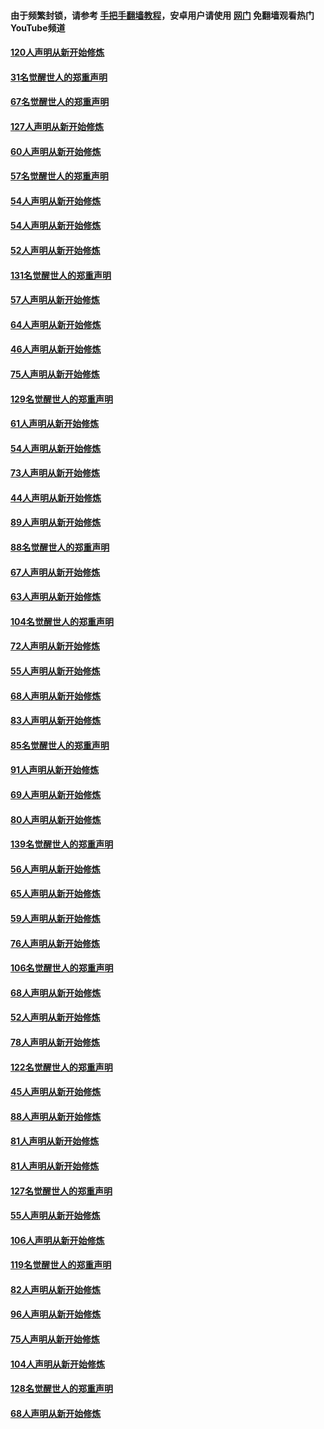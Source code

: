 #### 由于频繁封锁，请参考 [手把手翻墙教程](https://github.com/gfw-breaker/guides/wiki/)，安卓用户请使用 [网门](https://github.com/gfw-breaker/nogfw/blob/master/dl.md?t=02120500) 免翻墙观看热门YouTube频道 

#### [120人声明从新开始修炼](../pages/91/420141.md?t=02120500) 

#### [31名觉醒世人的郑重声明](../pages/91/420197.md?t=02120500) 

#### [67名觉醒世人的郑重声明](../pages/91/420140.md?t=02120500) 

#### [127人声明从新开始修炼](../pages/91/420082.md?t=02120500) 

#### [60人声明从新开始修炼](../pages/91/420081.md?t=02120500) 

#### [57名觉醒世人的郑重声明](../pages/91/420080.md?t=02120500) 

#### [54人声明从新开始修炼](../pages/91/419533.md?t=02120500) 

#### [54人声明从新开始修炼](../pages/91/419532.md?t=02120500) 

#### [52人声明从新开始修炼](../pages/91/419531.md?t=02120500) 

#### [131名觉醒世人的郑重声明](../pages/91/419530.md?t=02120500) 

#### [57人声明从新开始修炼](../pages/91/419430.md?t=02120500) 

#### [64人声明从新开始修炼](../pages/91/419429.md?t=02120500) 

#### [46人声明从新开始修炼](../pages/91/419428.md?t=02120500) 

#### [75人声明从新开始修炼](../pages/91/419427.md?t=02120500) 

#### [129名觉醒世人的郑重声明](../pages/91/419426.md?t=02120500) 

#### [61人声明从新开始修炼](../pages/91/419198.md?t=02120500) 

#### [54人声明从新开始修炼](../pages/91/419197.md?t=02120500) 

#### [73人声明从新开始修炼](../pages/91/419196.md?t=02120500) 

#### [44人声明从新开始修炼](../pages/91/419075.md?t=02120500) 

#### [89人声明从新开始修炼](../pages/91/419074.md?t=02120500) 

#### [88名觉醒世人的郑重声明](../pages/91/419195.md?t=02120500) 

#### [67人声明从新开始修炼](../pages/91/419073.md?t=02120500) 

#### [63人声明从新开始修炼](../pages/91/419072.md?t=02120500) 

#### [104名觉醒世人的郑重声明](../pages/91/419071.md?t=02120500) 

#### [72人声明从新开始修炼](../pages/91/418902.md?t=02120500) 

#### [55人声明从新开始修炼](../pages/91/418901.md?t=02120500) 

#### [68人声明从新开始修炼](../pages/91/418900.md?t=02120500) 

#### [83人声明从新开始修炼](../pages/91/418757.md?t=02120500) 

#### [85名觉醒世人的郑重声明](../pages/91/418899.md?t=02120500) 

#### [91人声明从新开始修炼](../pages/91/418756.md?t=02120500) 

#### [69人声明从新开始修炼](../pages/91/418755.md?t=02120500) 

#### [80人声明从新开始修炼](../pages/91/418754.md?t=02120500) 

#### [139名觉醒世人的郑重声明](../pages/91/418753.md?t=02120500) 

#### [56人声明从新开始修炼](../pages/91/418594.md?t=02120500) 

#### [65人声明从新开始修炼](../pages/91/418593.md?t=02120500) 

#### [59人声明从新开始修炼](../pages/91/418592.md?t=02120500) 

#### [76人声明从新开始修炼](../pages/91/418431.md?t=02120500) 

#### [106名觉醒世人的郑重声明](../pages/91/418591.md?t=02120500) 

#### [68人声明从新开始修炼](../pages/91/418430.md?t=02120500) 

#### [52人声明从新开始修炼](../pages/91/418429.md?t=02120500) 

#### [78人声明从新开始修炼](../pages/91/418428.md?t=02120500) 

#### [122名觉醒世人的郑重声明](../pages/91/418427.md?t=02120500) 

#### [45人声明从新开始修炼](../pages/91/418248.md?t=02120500) 

#### [88人声明从新开始修炼](../pages/91/418247.md?t=02120500) 

#### [81人声明从新开始修炼](../pages/91/418246.md?t=02120500) 

#### [81人声明从新开始修炼](../pages/91/418139.md?t=02120500) 

#### [127名觉醒世人的郑重声明](../pages/91/418245.md?t=02120500) 

#### [55人声明从新开始修炼](../pages/91/418138.md?t=02120500) 

#### [106人声明从新开始修炼](../pages/91/418137.md?t=02120500) 

#### [119名觉醒世人的郑重声明](../pages/91/418135.md?t=02120500) 

#### [82人声明从新开始修炼](../pages/91/418136.md?t=02120500) 

#### [96人声明从新开始修炼](../pages/91/417831.md?t=02120500) 

#### [75人声明从新开始修炼](../pages/91/417830.md?t=02120500) 

#### [104人声明从新开始修炼](../pages/91/417829.md?t=02120500) 

#### [128名觉醒世人的郑重声明](../pages/91/417828.md?t=02120500) 

#### [68人声明从新开始修炼](../pages/91/417173.md?t=02120500) 

